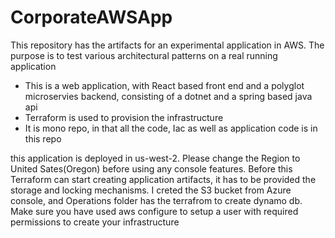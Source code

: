 # CorporateAWSApp

This repository has the artifacts for an experimental application in AWS. The purpose is to test various architectural patterns on a real running application
- This is a web application, with React based front end and a polyglot microservies backend, consisting of a dotnet and a spring based java api
- Terraform is used to provision the infrastructure
- It is mono repo, in that all the code, Iac as well as application code is in this repo

this application is deployed in us-west-2. Please change the Region to United Sates(Oregon) before using any console features.
Before this Terraform can start creating application artifacts, it has to be provided the storage and locking mechanisms. I creted the S3 bucket from Azure console, and Operations folder has the terrafrom to create dynamo db.
Make sure you have used aws configure to setup a user with required permissions to create your infrastructure